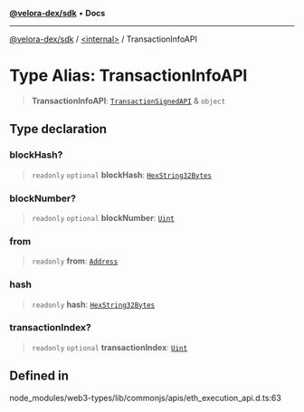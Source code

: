 [**@velora-dex/sdk**](../../README.md) • **Docs**

***

[@velora-dex/sdk](../../globals.md) / [\<internal\>](../README.md) / TransactionInfoAPI

# Type Alias: TransactionInfoAPI

> **TransactionInfoAPI**: [`TransactionSignedAPI`](../namespaces/Users_alexeyshchur_Desktop_Repos_paraswap-sdk_node_modules_web3-types_lib_commonjs_index/type-aliases/TransactionSignedAPI.md) & `object`

## Type declaration

### blockHash?

> `readonly` `optional` **blockHash**: [`HexString32Bytes`](HexString32Bytes.md)

### blockNumber?

> `readonly` `optional` **blockNumber**: [`Uint`](Uint.md)

### from

> `readonly` **from**: [`Address`](Address.md)

### hash

> `readonly` **hash**: [`HexString32Bytes`](HexString32Bytes.md)

### transactionIndex?

> `readonly` `optional` **transactionIndex**: [`Uint`](Uint.md)

## Defined in

node\_modules/web3-types/lib/commonjs/apis/eth\_execution\_api.d.ts:63
